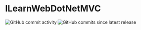 # ILearnWebDotNetMVC
![GitHub commit activity](https://img.shields.io/github/commit-activity/w/NathanScriptor/ILearnWebDotNetMVC)
![GitHub commits since latest release](https://img.shields.io/github/commits-since/NathanScriptor/ILearnWebDotNetMVC/main)


